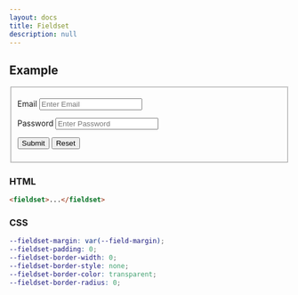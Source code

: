 ```yaml
---
layout: docs
title: Fieldset
description: null
---
```


## Example

<form>
  <fieldset>
    <p class="field">
      <label for="fieldset-email">Email</label>
      <input type="email" id="fieldset-email" placeholder="Enter Email">
    </p>
    <p class="field">
      <label for="fieldset-password">Password</label>
      <input type="password" id="fieldset-password" placeholder="Enter Password">
    </p>
    <p class="field">
      <button type="submit" class="button">Submit</button>
      <button type="reset" class="button">Reset</button>
    </p>
  </fieldset>
</form>

### HTML

```html
<fieldset>...</fieldset>
```

### CSS

```scss
--fieldset-margin: var(--field-margin);
--fieldset-padding: 0;
--fieldset-border-width: 0;
--fieldset-border-style: none;
--fieldset-border-color: transparent;
--fieldset-border-radius: 0;
```
